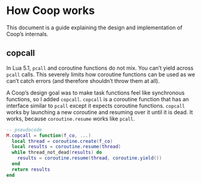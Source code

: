 # How Coop works

This document is a guide explaining the design and implementation of Coop’s
internals.

## copcall

In Lua 5.1, `pcall` and coroutine functions do not mix.
You can’t yield across `pcall` calls.
This severely limits how coroutine functions can be used as we can’t catch
errors (and therefore shouldn’t throw them at all).

A Coop’s design goal was to make task functions feel like synchronous
functions, so I added `copcall`.
`copcall` is a coroutine function that has an interface similar to `pcall`
except it expects coroutine functions.
`copcall` works by launching a new coroutine and resuming over it until it is dead.
It works, because `coroutine.resume` works like `pcall`.

```lua
-- pseudocode
M.copcall = function(f_co, ...)
  local thread = coroutine.create(f_co)
  local results = coroutine.resume(thread)
  while thread_not_dead(results) do
    results = coroutine.resume(thread, coroutine.yield())
  end
  return results
end
```
